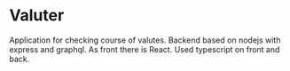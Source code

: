 # Valuter
 Application for checking course of valutes. Backend based on nodejs with express and graphql. As front there is React. Used typescript on front and back.
